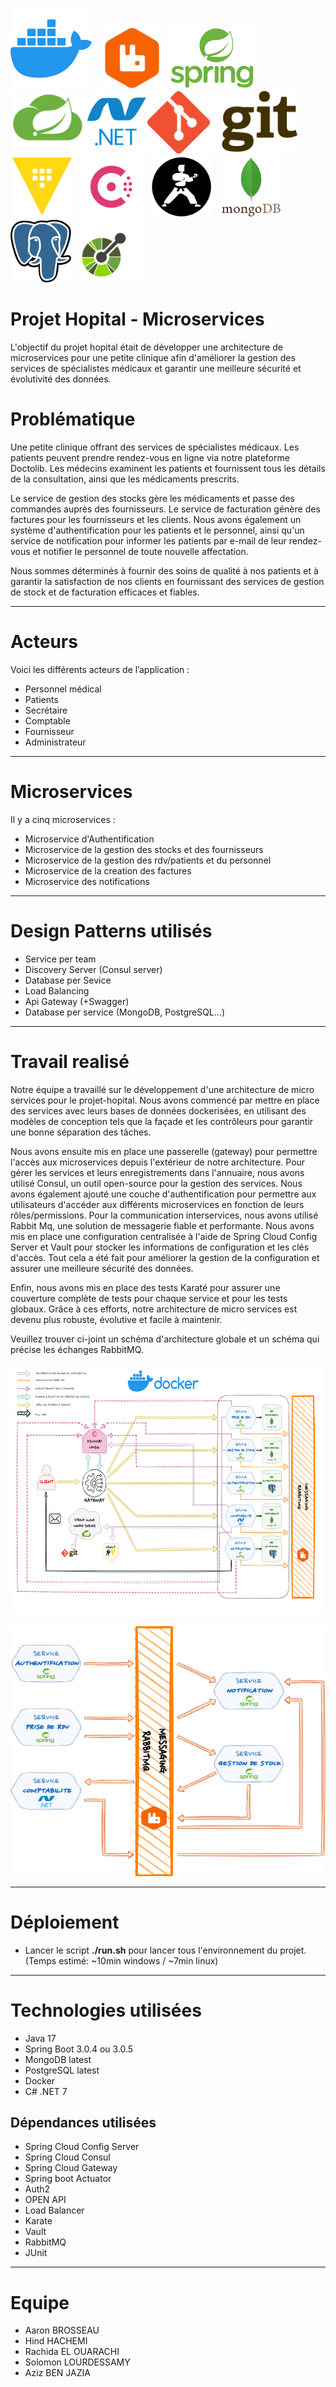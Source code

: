 <img height="130" src="./ressources/docker.png"/> $~~~$ <img height="100" src="./ressources/rabbitmq.png" />$~~~$<img height="100" src="./ressources/spring-framework.png" />$~~~$<img height="100" src="./ressources/springcloud-logo.png"/><img height="100" src="./ressources/logonet.png"/><img height="100" src="./ressources/logo-git.png"/>
<br>
<img height="100" src="./ressources/vault-logo.png"/>$~~~$<img height="100" src="./ressources/consul2.png"/>$~~~$<img height="100" src="./ressources/karate.png"/>$~~~$<img height="100" src="./ressources/mongodblogo.png"/>$~~~$<img height="100" src="./ressources/postgre.png"/>$~~~$<img height="100" src="./ressources/openapi.png"/>


# Projet Hopital - Microservices
L'objectif du projet hopital était de développer une architecture de microservices pour une petite clinique afin d'améliorer la gestion des services de spécialistes médicaux et garantir une meilleure sécurité et évolutivité des données.

# Problématique
Une petite clinique offrant des services de spécialistes médicaux. Les patients peuvent prendre rendez-vous en ligne via notre plateforme Doctolib. Les médecins examinent les patients et fournissent tous les détails de la consultation, ainsi que les médicaments prescrits.

Le service de gestion des stocks gère les médicaments et passe des commandes auprès des fournisseurs. Le service de facturation génère des factures pour les fournisseurs et les clients. Nous avons également un système d'authentification pour les patients et le personnel, ainsi qu'un service de notification pour informer les patients par e-mail de leur rendez-vous et notifier le personnel de toute nouvelle affectation.

Nous sommes déterminés à fournir des soins de qualité à nos patients et à garantir la satisfaction de nos clients en fournissant des services de gestion de stock et de facturation efficaces et fiables.

------------------------------------------------------
# Acteurs
Voici les différents acteurs de l’application :
+ Personnel médical
+ Patients
+ Secrétaire
+ Comptable
+ Fournisseur
+ Administrateur

------------------------------------------------------

# Microservices
Il y a cinq microservices :

+ Microservice d'Authentification
+ Microservice de la gestion des stocks et des fournisseurs
+ Microservice de la gestion des rdv/patients et du personnel
+ Microservice de la creation des factures
+ Microservice des notifications

------------------------------------------------------

# Design Patterns utilisés

+ Service per team
+ Discovery Server (Consul server)
+ Database per Sevice
+ Load Balancing
+ Api Gateway (+Swagger)
+ Database per service (MongoDB, PostgreSQL...)
------------------------------------------------------

# Travail realisé

Notre équipe a travaillé sur le développement d'une architecture de micro services pour le projet-hopital. Nous avons commencé par mettre en place des services avec leurs bases de données dockerisées, en utilisant des modèles de conception tels que la façade et les contrôleurs pour garantir une bonne séparation des tâches.

Nous avons ensuite mis en place une passerelle (gateway) pour permettre l'accès aux microservices depuis l'extérieur de notre architecture. Pour gérer les services et leurs enregistrements dans l'annuaire, nous avons utilisé Consul, un outil open-source pour la gestion des services.
Nous avons également ajouté une couche d'authentification pour permettre aux utilisateurs d'accéder aux différents microservices en fonction de leurs rôles/permissions. Pour la communication interservices, nous avons utilisé Rabbit Mq, une solution de messagerie fiable et performante.
Nous avons mis en place une configuration centralisée à l'aide de Spring Cloud Config Server et Vault pour stocker les informations de configuration et les clés d'accès. Tout cela a été fait pour améliorer la gestion de la configuration et assurer une meilleure sécurité des données.

Enfin, nous avons mis en place des tests Karaté pour assurer une couverture complète de tests pour chaque service et pour les tests globaux. Grâce à ces efforts, notre architecture de micro services est devenu plus robuste, évolutive et facile à maintenir.

Veuillez trouver ci-joint un schéma d'architecture globale et un schéma qui précise les échanges RabbitMQ.

<img height="400" src="./ressources/Schema-Architecture-Microservices-Finale.png" width="600"/>$~~~$<img height="400" src="./ressources/echanges-rabbitmq.png" width="600"/>

------------------------------------------------------
# Déploiement
+ Lancer le script **./run.sh** pour lancer tous l'environnement du projet. (Temps estimé: ~10min windows / ~7min linux)
------------------------------------------------------
# Technologies utilisées
+ Java 17
+ Spring Boot 3.0.4 ou 3.0.5
+ MongoDB latest
+ PostgreSQL latest
+ Docker
+ C# .NET 7

## Dépendances utilisées
+ Spring Cloud Config Server
+ Spring Cloud Consul
+ Spring Cloud Gateway
+ Spring boot Actuator
+ Auth2
+ OPEN API
+ Load Balancer
+ Karate
+ Vault
+ RabbitMQ
+ JUnit
------------------------------------------------------
# Equipe
+ Aaron BROSSEAU
+ Hind HACHEMI
+ Rachida EL OUARACHI 
+ Solomon LOURDESSAMY 
+ Aziz BEN JAZIA